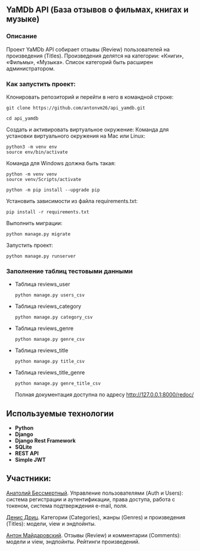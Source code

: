 ## YaMDb API (База отзывов о фильмах, книгах и музыке)

### Описание
Проект YaMDb API собирает отзывы (Review) пользователей на произведения (Titles). 
Произведения делятся на категории: «Книги», «Фильмы», «Музыка». 
Список категорий быть расширен администратором.

### Как запустить проект:

Клонировать репозиторий и перейти в него в командной строке:

```
git clone https://github.com/antonvm26/api_yamdb.git
```

```
cd api_yamdb
```

Cоздать и активировать виртуальное окружение:
Команда для установки виртуального окружения на Mac или Linux:
```
python3 -m venv env
source env/bin/activate
```
Команда для Windows должна быть такая:
```
python -m venv venv
source venv/Scripts/activate
```

```
python -m pip install --upgrade pip
```

Установить зависимости из файла requirements.txt:

```
pip install -r requirements.txt
```

Выполнить миграции:

```
python manage.py migrate
```

Запустить проект:

```
python manage.py runserver
```

### Заполнение таблиц тестовыми данными 
* Таблица reviews_user
  ```
  python manage.py users_csv
  ```

* Таблица reviews_category
  ```
  python manage.py category_csv
  ```

* Таблица reviews_genre
  ```
  python manage.py genre_csv
  ```

* Таблица reviews_title
  ```
  python manage.py title_csv
  ```

* Таблица reviews_title_genre
  ```
  python manage.py genre_title_csv
  ```

  Полная документация доступна по адресу http://127.0.0.1:8000/redoc/

## Используемые технологии
- **Python**
- **Django**
- **Django Rest Framework**
- **SQLite**
- **REST API**
- **Simple JWT**

## Участники:

[Анатолий Бессмертный](https://github.com/AnatoliiBessmertnyi). 
Управление пользователями (Auth и Users): система регистрации и аутентификации, права доступа, работа с токеном, система подтверждения e-mail, поля.

[Денис Дриц](https://github.com/Den2605). 
Категории (Categories), жанры (Genres) и произведения (Titles): модели, view и эндпойнты.

[Антон Майдаровский](https://github.com/antonvm26). 
Отзывы (Review) и комментарии (Comments): модели и view, эндпойнты. Рейтинги произведений.

